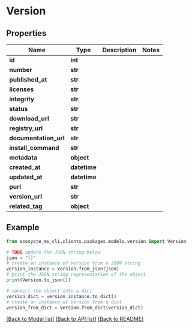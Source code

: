 # Version


## Properties

Name | Type | Description | Notes
------------ | ------------- | ------------- | -------------
**id** | **int** |  | 
**number** | **str** |  | 
**published_at** | **str** |  | 
**licenses** | **str** |  | 
**integrity** | **str** |  | 
**status** | **str** |  | 
**download_url** | **str** |  | 
**registry_url** | **str** |  | 
**documentation_url** | **str** |  | 
**install_command** | **str** |  | 
**metadata** | **object** |  | 
**created_at** | **datetime** |  | 
**updated_at** | **datetime** |  | 
**purl** | **str** |  | 
**version_url** | **str** |  | 
**related_tag** | **object** |  | 

## Example

```python
from ecosyste_ms_cli.clients.packages.models.version import Version

# TODO update the JSON string below
json = "{}"
# create an instance of Version from a JSON string
version_instance = Version.from_json(json)
# print the JSON string representation of the object
print(Version.to_json())

# convert the object into a dict
version_dict = version_instance.to_dict()
# create an instance of Version from a dict
version_from_dict = Version.from_dict(version_dict)
```
[[Back to Model list]](../README.md#documentation-for-models) [[Back to API list]](../README.md#documentation-for-api-endpoints) [[Back to README]](../README.md)


